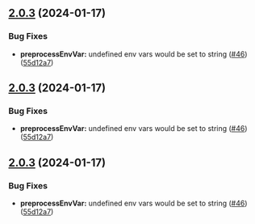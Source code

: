 ## [2.0.3](https://github.com/americanexpress/env-config-utils/compare/v2.0.2...v2.0.3) (2024-01-17)


### Bug Fixes

* **preprocessEnvVar:** undefined env vars would be set to string ([#46](https://github.com/americanexpress/env-config-utils/issues/46)) ([55d12a7](https://github.com/americanexpress/env-config-utils/commit/55d12a7ff4bec6070d1288c660726a6caebd872c))

## [2.0.3](https://github.com/americanexpress/env-config-utils/compare/v2.0.2...v2.0.3) (2024-01-17)


### Bug Fixes

* **preprocessEnvVar:** undefined env vars would be set to string ([#46](https://github.com/americanexpress/env-config-utils/issues/46)) ([55d12a7](https://github.com/americanexpress/env-config-utils/commit/55d12a7ff4bec6070d1288c660726a6caebd872c))

## [2.0.3](https://github.com/americanexpress/env-config-utils/compare/v2.0.2...v2.0.3) (2024-01-17)


### Bug Fixes

* **preprocessEnvVar:** undefined env vars would be set to string ([#46](https://github.com/americanexpress/env-config-utils/issues/46)) ([55d12a7](https://github.com/americanexpress/env-config-utils/commit/55d12a7ff4bec6070d1288c660726a6caebd872c))
